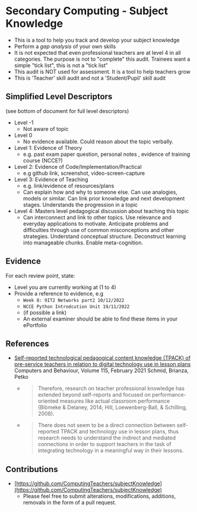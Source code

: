 Secondary Computing - Subject Knowledge
=======================================

* This is a tool to help you track and develop your subject knowledge
* Perform a _gap analysis_ of your own skills
* It is not expected that even professional teachers are at level 4 in all categories. The purpose is not to "complete" this audit. Trainees want a simple "tick list", this is not a "tick list"
* This audit is NOT used for assessment. It is a tool to help teachers grow
* This is 'Teacher' skill audit and not a 'Student/Pupil' skill audit


Simplified Level Descriptors
----------------------------

(see bottom of document for full level descriptors)
* Level -1
    * Not aware of topic
* Level 0
    * No evidence available. Could reason about the topic verbally.
* Level 1: Evidence of Theory
    * e.g. past exam paper question, personal notes , evidence of training course (NCCE?)
* Level 2: Evidence of Code/Implementation/Practical
    * e.g github link, screenshot, video-screen-capture
* Level 3: Evidence of Teaching
    * e.g. link/evidence of resources/plans
    * Can explain how and why to someone else. Can use analogies, models or similar. Can link prior knowledge and next development stages. Understands the progression in a topic
* Level 4: Masters level pedagogical discussion about teaching this topic
    * Can interconnect and link to other topics. Use relevance and everyday applications to motivate. Anticipate problems and difficulties through use of common misconceptions and other strategies. Understand conceptual structure. Deconstruct learning into manageable chunks. Enable meta-cognition.

Evidence
--------

For each review point, state:
* Level you are currently working at (1 to 4)
* Provide a reference to evidence, e.g
    * `Week 8: 9IT2 Networks part2 10/12/2022`
    * `NCCE Python Introdcution Unit 19/11/2022`
    * (if possible a link)
    * An external examiner should be able to find these items in your ePortfolio

References
----------

* [Self-reported technological pedagogical content knowledge (TPACK) of pre-service teachers in relation to digital technology use in lesson plans](https://www.sciencedirect.com/science/article/pii/S0747563220303332) Computers and Behaviour, Volume 115, February 2021 Schmid, Brianza, Petko
    * > Therefore, research on teacher professional knowledge has extended beyond self-reports and focused on performance-oriented measures like actual classroom performance (Blömeke & Delaney, 2014; Hill, Loewenberg-Ball, & Schilling, 2008).
    * > There does not seem to be a direct connection between self-reported TPACK and technology use in lesson plans, thus research needs to understand the indirect and mediated connections in order to support teachers in the task of integrating technology in a meaningful way in their lessons.

Contributions
-------------

* [https://github.com/ComputingTeachers/subjectKnowledge](https://github.com/ComputingTeachers/subjectKnowledge)
    * Please feel free to submit alterations, modifications, additions, removals in the form of a pull request.
